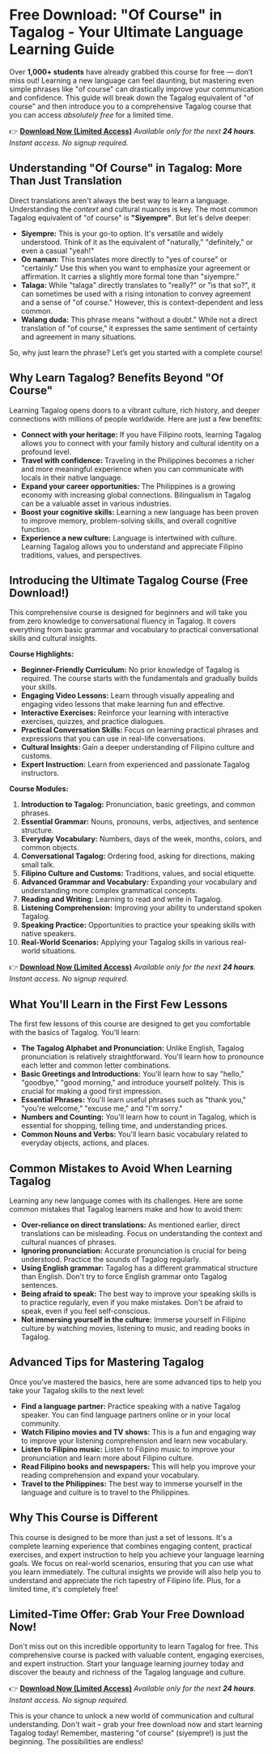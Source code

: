 # Free Download: "Of Course" in Tagalog - Your Ultimate Language Learning Guide

Over **1,000+ students** have already grabbed this course for free — don’t miss out! Learning a new language can feel daunting, but mastering even simple phrases like "of course" can drastically improve your communication and confidence. This guide will break down the Tagalog equivalent of "of course" and then introduce you to a comprehensive Tagalog course that you can access *absolutely free* for a limited time.

👉 **[Download Now (Limited Access)](https://udemywork.com/of-course-in-tagalog)**
_Available only for the next **24 hours**. Instant access. No signup required._

## Understanding "Of Course" in Tagalog: More Than Just Translation

Direct translations aren't always the best way to learn a language. Understanding the *context* and cultural nuances is key. The most common Tagalog equivalent of "of course" is **"Siyempre"**. But let's delve deeper:

*   **Siyempre:** This is your go-to option. It's versatile and widely understood. Think of it as the equivalent of "naturally," "definitely," or even a casual "yeah!"
*   **Oo naman:** This translates more directly to "yes of course" or "certainly." Use this when you want to emphasize your agreement or affirmation. It carries a slightly more formal tone than "siyempre."
*   **Talaga:** While "talaga" directly translates to "really?" or "is that so?", it can sometimes be used with a rising intonation to convey agreement and a sense of "of course." However, this is context-dependent and less common.
*   **Walang duda:** This phrase means "without a doubt." While not a direct translation of "of course," it expresses the same sentiment of certainty and agreement in many situations.

So, why just learn the phrase? Let’s get you started with a complete course!

## Why Learn Tagalog? Benefits Beyond "Of Course"

Learning Tagalog opens doors to a vibrant culture, rich history, and deeper connections with millions of people worldwide. Here are just a few benefits:

*   **Connect with your heritage:** If you have Filipino roots, learning Tagalog allows you to connect with your family history and cultural identity on a profound level.
*   **Travel with confidence:** Traveling in the Philippines becomes a richer and more meaningful experience when you can communicate with locals in their native language.
*   **Expand your career opportunities:** The Philippines is a growing economy with increasing global connections. Bilingualism in Tagalog can be a valuable asset in various industries.
*   **Boost your cognitive skills:** Learning a new language has been proven to improve memory, problem-solving skills, and overall cognitive function.
*   **Experience a new culture:** Language is intertwined with culture. Learning Tagalog allows you to understand and appreciate Filipino traditions, values, and perspectives.

## Introducing the Ultimate Tagalog Course (Free Download!)

This comprehensive course is designed for beginners and will take you from zero knowledge to conversational fluency in Tagalog. It covers everything from basic grammar and vocabulary to practical conversational skills and cultural insights.

**Course Highlights:**

*   **Beginner-Friendly Curriculum:** No prior knowledge of Tagalog is required. The course starts with the fundamentals and gradually builds your skills.
*   **Engaging Video Lessons:** Learn through visually appealing and engaging video lessons that make learning fun and effective.
*   **Interactive Exercises:** Reinforce your learning with interactive exercises, quizzes, and practice dialogues.
*   **Practical Conversation Skills:** Focus on learning practical phrases and expressions that you can use in real-life conversations.
*   **Cultural Insights:** Gain a deeper understanding of Filipino culture and customs.
*   **Expert Instruction:** Learn from experienced and passionate Tagalog instructors.

**Course Modules:**

1.  **Introduction to Tagalog:** Pronunciation, basic greetings, and common phrases.
2.  **Essential Grammar:** Nouns, pronouns, verbs, adjectives, and sentence structure.
3.  **Everyday Vocabulary:** Numbers, days of the week, months, colors, and common objects.
4.  **Conversational Tagalog:** Ordering food, asking for directions, making small talk.
5.  **Filipino Culture and Customs:** Traditions, values, and social etiquette.
6.  **Advanced Grammar and Vocabulary:** Expanding your vocabulary and understanding more complex grammatical concepts.
7.  **Reading and Writing:** Learning to read and write in Tagalog.
8.  **Listening Comprehension:** Improving your ability to understand spoken Tagalog.
9.  **Speaking Practice:** Opportunities to practice your speaking skills with native speakers.
10. **Real-World Scenarios:** Applying your Tagalog skills in various real-world situations.

👉 **[Download Now (Limited Access)](https://udemywork.com/of-course-in-tagalog)**
_Available only for the next **24 hours**. Instant access. No signup required._

## What You'll Learn in the First Few Lessons

The first few lessons of this course are designed to get you comfortable with the basics of Tagalog. You’ll learn:

*   **The Tagalog Alphabet and Pronunciation:** Unlike English, Tagalog pronunciation is relatively straightforward. You'll learn how to pronounce each letter and common letter combinations.
*   **Basic Greetings and Introductions:** You'll learn how to say "hello," "goodbye," "good morning," and introduce yourself politely. This is crucial for making a good first impression.
*   **Essential Phrases:** You'll learn useful phrases such as "thank you," "you're welcome," "excuse me," and "I'm sorry."
*   **Numbers and Counting:** You'll learn how to count in Tagalog, which is essential for shopping, telling time, and understanding prices.
*   **Common Nouns and Verbs:** You'll learn basic vocabulary related to everyday objects, actions, and places.

## Common Mistakes to Avoid When Learning Tagalog

Learning any new language comes with its challenges. Here are some common mistakes that Tagalog learners make and how to avoid them:

*   **Over-reliance on direct translations:** As mentioned earlier, direct translations can be misleading. Focus on understanding the context and cultural nuances of phrases.
*   **Ignoring pronunciation:** Accurate pronunciation is crucial for being understood. Practice the sounds of Tagalog regularly.
*   **Using English grammar:** Tagalog has a different grammatical structure than English. Don't try to force English grammar onto Tagalog sentences.
*   **Being afraid to speak:** The best way to improve your speaking skills is to practice regularly, even if you make mistakes. Don't be afraid to speak, even if you feel self-conscious.
*   **Not immersing yourself in the culture:** Immerse yourself in Filipino culture by watching movies, listening to music, and reading books in Tagalog.

## Advanced Tips for Mastering Tagalog

Once you've mastered the basics, here are some advanced tips to help you take your Tagalog skills to the next level:

*   **Find a language partner:** Practice speaking with a native Tagalog speaker. You can find language partners online or in your local community.
*   **Watch Filipino movies and TV shows:** This is a fun and engaging way to improve your listening comprehension and learn new vocabulary.
*   **Listen to Filipino music:** Listen to Filipino music to improve your pronunciation and learn more about Filipino culture.
*   **Read Filipino books and newspapers:** This will help you improve your reading comprehension and expand your vocabulary.
*   **Travel to the Philippines:** The best way to immerse yourself in the language and culture is to travel to the Philippines.

## Why This Course is Different

This course is designed to be more than just a set of lessons. It's a complete learning experience that combines engaging content, practical exercises, and expert instruction to help you achieve your language learning goals. We focus on real-world scenarios, ensuring that you can use what you learn immediately. The cultural insights we provide will also help you to understand and appreciate the rich tapestry of Filipino life. Plus, for a limited time, it's completely free!

## Limited-Time Offer: Grab Your Free Download Now!

Don't miss out on this incredible opportunity to learn Tagalog for free. This comprehensive course is packed with valuable content, engaging exercises, and expert instruction. Start your language learning journey today and discover the beauty and richness of the Tagalog language and culture.

👉 **[Download Now (Limited Access)](https://udemywork.com/of-course-in-tagalog)**
_Available only for the next **24 hours**. Instant access. No signup required._

This is your chance to unlock a new world of communication and cultural understanding. Don't wait – grab your free download now and start learning Tagalog today! Remember, mastering "of course" (siyempre!) is just the beginning. The possibilities are endless!
